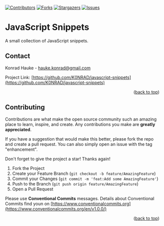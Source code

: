 <a name="readme-top"></a>

[![Contributors][contributors-shield]][contributors-url]
[![Forks][forks-shield]][forks-url]
[![Stargazers][stars-shield]][stars-url]
[![Issues][issues-shield]][issues-url]

# JavaScript Snippets

A small collection of JavaScript snippets.


<!-- CONTACT -->
## Contact

Konrad Hauke - hauke.konrad@gmail.com

Project Link: [https://github.com/K0NRAD/javascript-snippets](https://github.com/K0NRAD/javascript-snippets)

<p align="right">(<a href="#readme-top">back to top</a>)</p>


<!-- CONTRIBUTING -->
## Contributing

Contributions are what make the open source community such an amazing place to learn, 
inspire, and create. Any contributions you make are **greatly appreciated**.

If you have a suggestion that would make this better, please fork the repo and create a 
pull request. You can also simply open an issue with the tag "enhancement".

Don't forget to give the project a star! Thanks again!

1. Fork the Project
2. Create your Feature Branch (`git checkout -b feature/AmazingFeature`)
3. Commit your Changes (`git commit -m 'feat:Add some AmazingFeature'`)
4. Push to the Branch (`git push origin feature/AmazingFeature`)
5. Open a Pull Request

Please use **Conventional Commits** messages. Details about Conventional Commits
find youn on [https://www.conventionalcommits.org](https://www.conventionalcommits.org/en/v1.0.0/)

<p align="right">(<a href="#readme-top">back to top</a>)</p>

<!-- MARKDOWN LINKS & IMAGES -->
[contributors-shield]: https://img.shields.io/github/contributors/K0NRAD/M5Stack-Core2-Love-Globe.svg?style=for-the-badge
[contributors-url]: https://github.com/K0NRAD/M5Stack-Core2-Love-Globe/graphs/contributors
[forks-shield]:     https://img.shields.io/github/forks/K0NRAD/M5Stack-Core2-Love-Globe.svg?style=for-the-badge
[forks-url]:        https://github.com/K0NRAD/M5Stack-Core2-Love-Globe/network/members
[stars-shield]:     https://img.shields.io/github/stars/K0NRAD/M5Stack-Core2-Love-Globe.svg?style=for-the-badge
[stars-url]:        https://github.com/K0NRAD/M5Stack-Core2-Love-Globe/stargazers
[issues-shield]:    https://img.shields.io/github/issues/K0NRAD/M5Stack-Core2-Love-Globe.svg?style=for-the-badge
[issues-url]:       https://github.com/K0NRAD/M5Stack-Core2-Love-Globe/issues
[license-shield]:   https://img.shields.io/github/license/K0NRAD/M5Stack-Core2-Love-Globe.svg?style=for-the-badge
[license-url]:      https://github.com/K0NRAD/M5Stack-Core2-Love-Globe/blob/master/LICENSE.txt
[linkedin-shield]:  https://img.shields.io/badge/-LinkedIn-black.svg?style=for-the-badge&logo=linkedin&colorB=555
[product-screenshot]: images/screenshot.png